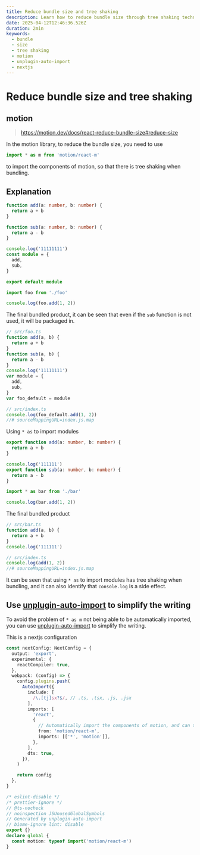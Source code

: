 ```yaml
---
title: Reduce bundle size and tree shaking
description: Learn how to reduce bundle size through tree shaking technology, including the optimized import method of the motion library and the module export strategy
date: 2025-04-12T12:46:36.526Z
duration: 2min
keywords:
  - bundle
  - size
  - tree shaking
  - motion
  - unplugin-auto-import
  - nextjs
---
```


# Reduce bundle size and tree shaking

## motion

> https://motion.dev/docs/react-reduce-bundle-size#reduce-size

In the motion library, to reduce the bundle size, you need to use

```ts
import * as m from 'motion/react-m'
```

to import the components of motion, so that there is tree shaking when bundling.

## Explanation

```ts title="foo.ts"
function add(a: number, b: number) {
  return a + b
}

function sub(a: number, b: number) {
  return a - b
}

console.log('11111111')
const module = {
  add,
  sub,
}

export default module
```

```ts title="index.ts"
import foo from './foo'

console.log(foo.add(1, 2))
```

The final bundled product, it can be seen that even if the `sub` function is not used, it will be packaged in.

```js title="index.js"
// src/foo.ts
function add(a, b) {
  return a + b
}
function sub(a, b) {
  return a - b
}
console.log('11111111')
var module = {
  add,
  sub,
}
var foo_default = module

// src/index.ts
console.log(foo_default.add(1, 2))
//# sourceMappingURL=index.js.map
```

Using `* as` to import modules

```ts title="bar.ts"
export function add(a: number, b: number) {
  return a + b
}

console.log('111111')
export function sub(a: number, b: number) {
  return a - b
}
```

```ts title="index.ts"
import * as bar from './bar'

console.log(bar.add(1, 2))
```

The final bundled product

```js title="index.js"
// src/bar.ts
function add(a, b) {
  return a + b
}
console.log('111111')

// src/index.ts
console.log(add(1, 2))
//# sourceMappingURL=index.js.map
```

It can be seen that using `* as` to import modules has tree shaking when bundling, and it can also identify that `console.log` is a side effect.

## Use [unplugin-auto-import](https://github.com/unplugin/unplugin-auto-import) to simplify the writing

To avoid the problem of `* as m` not being able to be automatically imported, you can use [unplugin-auto-import](https://github.com/unplugin/unplugin-auto-import) to simplify the writing.

This is a nextjs configuration

```ts title="next.config.ts"
const nextConfig: NextConfig = {
  output: 'export',
  experimental: {
    reactCompiler: true,
  },
  webpack: (config) => {
    config.plugins.push(
      AutoImport({
        include: [
          /\.[tj]sx?$/, // .ts, .tsx, .js, .jsx
        ],
        imports: [
          'react',
          {
            // Automatically import the components of motion, and can tree shaking
            from: 'motion/react-m',
            imports: [['*', 'motion']],
          },
        ],
        dts: true,
      }),
    )

    return config
  },
}
```

```ts title="auto-import.d.ts"
/* eslint-disable */
/* prettier-ignore */
// @ts-nocheck
// noinspection JSUnusedGlobalSymbols
// Generated by unplugin-auto-import
// biome-ignore lint: disable
export {}
declare global {
  const motion: typeof import('motion/react-m')
}
```
